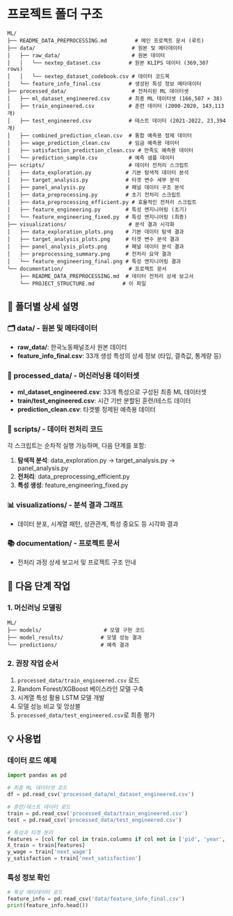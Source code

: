 # 프로젝트 폴더 구조

```
ML/
├── README_DATA_PREPROCESSING.md         # 메인 프로젝트 문서 (루트)
├── data/                               # 원본 및 메타데이터
│   ├── raw_data/                       # 원본 데이터
│   │   └── nextep_dataset.csv         # 원본 KLIPS 데이터 (369,307 rows)
│   │   └── nextep_dataset_codebook.csv # 데이터 코드북
│   └── feature_info_final.csv         # 생성된 특성 정보 메타데이터
├── processed_data/                     # 전처리된 ML 데이터셋
│   ├── ml_dataset_engineered.csv      # 최종 ML 데이터셋 (166,507 × 38)
│   ├── train_engineered.csv           # 훈련 데이터 (2000-2020, 143,113개)
│   ├── test_engineered.csv            # 테스트 데이터 (2021-2022, 23,394개)
│   ├── combined_prediction_clean.csv  # 통합 예측용 정제 데이터
│   ├── wage_prediction_clean.csv      # 임금 예측용 데이터
│   ├── satisfaction_prediction_clean.csv # 만족도 예측용 데이터
│   └── prediction_sample.csv          # 예측 샘플 데이터
├── scripts/                           # 데이터 전처리 스크립트
│   ├── data_exploration.py           # 기본 탐색적 데이터 분석
│   ├── target_analysis.py            # 타겟 변수 세부 분석
│   ├── panel_analysis.py             # 패널 데이터 구조 분석
│   ├── data_preprocessing.py         # 초기 전처리 스크립트
│   ├── data_preprocessing_efficient.py # 효율적인 전처리 스크립트
│   ├── feature_engineering.py        # 특성 엔지니어링 (초기)
│   └── feature_engineering_fixed.py  # 특성 엔지니어링 (최종)
├── visualizations/                    # 분석 결과 시각화
│   ├── data_exploration_plots.png    # 기본 데이터 탐색 결과
│   ├── target_analysis_plots.png     # 타겟 변수 분석 결과
│   ├── panel_analysis_plots.png      # 패널 데이터 분석 결과
│   ├── preprocessing_summary.png     # 전처리 요약 결과
│   └── feature_engineering_final.png # 특성 엔지니어링 결과
└── documentation/                     # 프로젝트 문서
    ├── README_DATA_PREPROCESSING.md  # 데이터 전처리 상세 보고서
    └── PROJECT_STRUCTURE.md         # 이 파일
```

## 📁 폴더별 상세 설명

### 🗂️ data/ - 원본 및 메타데이터
- **raw_data/**: 한국노동패널조사 원본 데이터
- **feature_info_final.csv**: 33개 생성 특성의 상세 정보 (타입, 결측값, 통계량 등)

### 🔄 processed_data/ - 머신러닝용 데이터셋
- **ml_dataset_engineered.csv**: 33개 특성으로 구성된 최종 ML 데이터셋
- **train/test_engineered.csv**: 시간 기반 분할된 훈련/테스트 데이터
- **prediction_clean.csv**: 타겟별 정제된 예측용 데이터

### 🐍 scripts/ - 데이터 전처리 코드
각 스크립트는 순차적 실행 가능하며, 다음 단계를 포함:
1. **탐색적 분석**: data_exploration.py → target_analysis.py → panel_analysis.py
2. **전처리**: data_preprocessing_efficient.py 
3. **특성 생성**: feature_engineering_fixed.py

### 📊 visualizations/ - 분석 결과 그래프
- 데이터 분포, 시계열 패턴, 상관관계, 특성 중요도 등 시각화 결과

### 📚 documentation/ - 프로젝트 문서
- 전처리 과정 상세 보고서 및 프로젝트 구조 안내

## 🎯 다음 단계 작업

### 1. 머신러닝 모델링
```
ML/
├── models/                    # 모델 구현 코드
├── model_results/            # 모델 성능 결과
└── predictions/              # 예측 결과
```

### 2. 권장 작업 순서
1. `processed_data/train_engineered.csv` 로드
2. Random Forest/XGBoost 베이스라인 모델 구축
3. 시계열 특성 활용 LSTM 모델 개발  
4. 모델 성능 비교 및 앙상블
5. `processed_data/test_engineered.csv`로 최종 평가

## 💡 사용법

### 데이터 로드 예제
```python
import pandas as pd

# 최종 ML 데이터셋 로드
df = pd.read_csv('processed_data/ml_dataset_engineered.csv')

# 훈련/테스트 데이터 로드  
train = pd.read_csv('processed_data/train_engineered.csv')
test = pd.read_csv('processed_data/test_engineered.csv')

# 특성과 타겟 분리
features = [col for col in train.columns if col not in ['pid', 'year', 'next_year', 'next_wage', 'next_satisfaction']]
X_train = train[features]
y_wage = train['next_wage']
y_satisfaction = train['next_satisfaction']
```

### 특성 정보 확인
```python
# 특성 메타데이터 로드
feature_info = pd.read_csv('data/feature_info_final.csv')
print(feature_info.head())
```